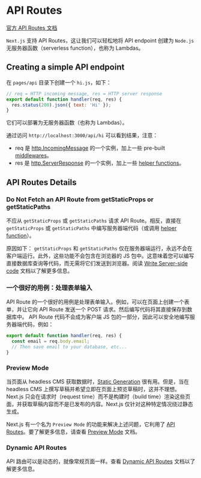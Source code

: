 # API Routes

[官方 API Routes 文档](https://nextjs.org/docs/api-routes/introduction)

`Next.js` 支持 API Routes，这让我们可以轻松地将 API endpoint 创建为 `Node.js` 无服务器函数（serverless function），也称为 Lambdas。

## Creating a simple API endpoint

在 `pages/api` 目录下创建一个 `hi.js`，如下：

```js
// req = HTTP incoming message, res = HTTP server response
export default function handler(req, res) {
  res.status(200).json({ text: 'Hi' });
}
```

它们可以部署为无服务器函数（也称为 Lambdas）。

通过访问 `http://localhost:3000/api/hi` 可以看到结果，注意：

- req 是 [http.IncomingMessage](https://nodejs.org/api/http.html#http_class_http_incomingmessage) 的一个实例，加上一些 pre-built [middlewares](https://nextjs.org/docs/api-routes/api-middlewares)。
- res 是 [http.ServerResponse](https://nodejs.org/api/http.html#http_class_http_serverresponse) 的一个实例，加上一些 [helper functions](https://nextjs.org/docs/api-routes/response-helpers)。

## API Routes Details

### Do Not Fetch an API Route from getStaticProps or getStaticPaths

不应从 `getStaticProps` 或 `getStaticPaths` 请求 API Route。相反，直接在 `getStaticProps` 或 `getStaticPaths` 中编写服务器端代码（或调用 [helper function](https://nextjs.org/docs/api-routes/response-helpers)）。

原因如下： `getStaticProps` 和 `getStaticPaths` 仅在服务器端运行，永远不会在客户端运行。此外，这些功能不会包含在浏览器的 JS 包中。这意味着您可以编写直接数据库查询等代码，而无需将它们发送到浏览器。阅读 [Write Server-side code](https://nextjs.org/docs/basic-features/data-fetching/get-static-props#write-server-side-code-directly) 文档以了解更多信息。

### 一个很好的用例：处理表单输入

API Route 的一个很好的用例是处理表单输入。例如，可以在页面上创建一个表单，并让它向 API Route 发送一个 POST 请求。然后编写代码将其直接保存到数据库中。 API Route 代码不会成为客户端 JS 包的一部分，因此可以安全地编写服务器端代码，例如：

```js
export default function handler(req, res) {
  const email = req.body.email;
  // Then save email to your database, etc...
}
```

### Preview Mode

当页面从 headless CMS 获取数据时，[Static Generation](https://nextjs.org/docs/basic-features/pages#static-generation-recommended) 很有用。但是，当在 headless CMS 上撰写草稿并希望立即在页面上预览草稿时，这并不理想。Next.js 只会在请求时（request time）而不是构建时（build time）渲染这些页面，并获取草稿内容而不是已发布的内容。Next.js 仅针对这种特定情况绕过静态生成。

Next.js 有一个名为 `Preview Mode` 的功能来解决上述问题，它利用了 [API Routes](https://nextjs.org/docs/api-routes/introduction)。要了解更多信息，请查看 [Preview Mode](https://nextjs.org/docs/advanced-features/preview-mode) 文档。

### Dynamic API Routes

API 路由可以是动态的，就像常规页面一样。查看 [Dynamic API Routes](https://nextjs.org/docs/api-routes/dynamic-api-routes) 文档以了解更多信息。
